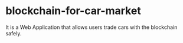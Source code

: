 # blockchain-for-car-market
It is a Web Application that allows users trade cars with the blockchain safely.
